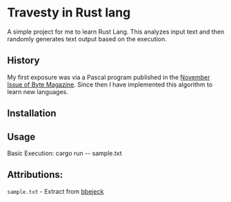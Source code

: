 # Travesty in Rust lang

A simple project for me to learn Rust Lang.  This analyzes input text and then
randomly generates text output based on the execution.

## History

My first exposure was via a Pascal program published in the [November Issue of Byte Magazine](https://archive.org/stream/byte-magazine-1984-11/1984_11_BYTE_09-12_New_Chips#page/n129/mode/2up).
Since then I have implemented this algorithm to learn new languages.

## Installation

## Usage
Basic Execution:
cargo run -- sample.txt


## Attributions:
`sample.txt` - Extract from [bbejeck](https://github.com/bbejeck/hadoop-algorithms/blob/master/src/shakespeare.txt)
